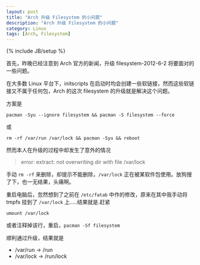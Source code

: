 ```yaml
---
layout: post
title: "Arch 升级 Filesystem 的小问题"
description: "Arch 升级 Filesystem 的小问题"
category: Linux
tags: [Arch, Filesystem]
---
```

{% include JB/setup %}

首先，昨晚已经注意到 Arch 官方的新闻，升级 filesystem-2012-6-2 将要面对的一些问题。

在大多数 Linux 平台下，initscripts 在启动时均会创建一些软链接，然而这些软链接又不属于任何包，Arch 的这次 filesystem 的升级就是解决这个问题。

方案是

    pacman -Syu --ignore filesystem && pacman -S filesystem --force

或

    rm -rf /var/run /var/lock && pacman -Syu && reboot

<!-- more -->

然而本人在升级的过程中却发生了意外的情况

>error: extract: not overwriting dir with file /var/lock

手动 `rm -rf` 来删除，却提示不能删除，`/var/lock` 正在被某软件包使用。放狗搜了下，也一无结果，头痛啊。

重启电脑后，忽然想到了之前在 `/etc/fatab` 中作的修改，原来在其中我手动将 tmpfs 挂到了 `/var/lock` 上…..结果就是.赶紧

    umount /var/lock

或者注释掉该行，重启，`pacman -Sf filesystem`

顺利通过升级，结果就是

- /var/run -> /run
- /var/lock -> /run/lock
